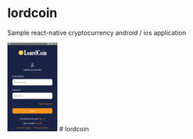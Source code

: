 ﻿# lordcoin
 
 Sample react-native cryptocurrency android / ios application
 
 
 
<img alt='android' src='image/loard1.png' height='200px' /> 
# lordcoin
